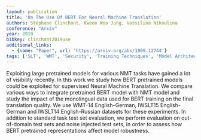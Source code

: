 ```yaml
---
layout: publication
title: 'On The Use Of BERT For Neural Machine Translation'
authors: Stéphane Clinchant, Kweon Woo Jung, Vassilina Nikoulina
conference: "Arxiv"
year: 2019
bibkey: clinchant2019use
additional_links:
  - {name: "Paper", url: 'https://arxiv.org/abs/1909.12744'}
tags: ['SLT', 'WMT', 'Security', 'Training Techniques', 'Model Architecture', 'BERT', 'Applications']
---
```

Exploiting large pretrained models for various NMT tasks have gained a lot of
visibility recently. In this work we study how BERT pretrained models could be
exploited for supervised Neural Machine Translation. We compare various ways to
integrate pretrained BERT model with NMT model and study the impact of the
monolingual data used for BERT training on the final translation quality. We
use WMT-14 English-German, IWSLT15 English-German and IWSLT14 English-Russian
datasets for these experiments. In addition to standard task test set
evaluation, we perform evaluation on out-of-domain test sets and noise injected
test sets, in order to assess how BERT pretrained representations affect model
robustness.
